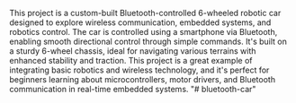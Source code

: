 This project is a custom-built Bluetooth-controlled 6-wheeled robotic car designed to explore wireless communication, embedded systems, and robotics control. The car is controlled using a smartphone via Bluetooth, enabling smooth directional control through simple commands. It's built on a sturdy 6-wheel chassis, ideal for navigating various terrains with enhanced stability and traction.
This project is a great example of integrating basic robotics and wireless technology, and it's perfect for beginners learning about microcontrollers, motor drivers, and Bluetooth communication in real-time embedded systems.
"# bluetooth-car" 
